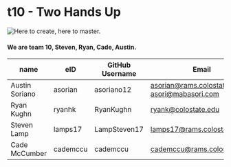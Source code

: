# t10 - Two Hands Up
![Here to create, here to master.](https://github.com/csucs314s20/t10/blob/master/team/images/hands-image.png)
#### We are team 10, Steven, Ryan, Cade, Austin.

| name | eID | GitHub Username | Email |
|------|-----|-----------------|-------|
| Austin Soriano | asorian | asoriano12 | asorian@rams.colostate.edu or asori@mabasori.com |
| Ryan Kughn | ryanhk | RyanKughn | ryank@colostate.edu |
| Steven Lamp | lamps17 | LampSteven17 | lamps17@rams.colostate.edu |
| Cade McCumber | cademccu | cademccu | cademccu@rams.colostate.edu |
